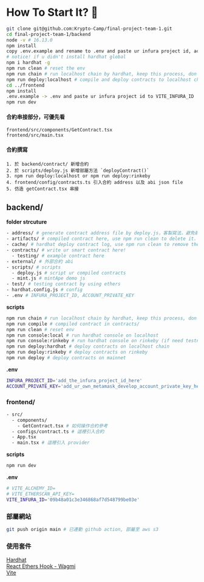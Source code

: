 
# How To Start It? 🚀
```bash
git clone git@github.com:Krypto-Camp/final-project-team-1.git
cd final-project-team-1/backend
node -v # 16.13.0
npm install
copy .env.example and rename to .env and paste ur infura project id, account private key # u can get private key from the metamask developer account u have created before.
# notice! if u didn't install hardhat global
npm i hardhat -g
npm run clean # reset the env
npm run chain # run localhost chain by hardhat, keep this process, don't close it
npm run deploy:localhost # compile and deploy contracts to localhost chain
cd ../frontend
npm install
.env.example -> .env and paste ur infura project id to VITE_INFURA_ID
npm run dev
```

#### 合約串接部分，可優先看 
`frontend/src/components/GetContract.tsx`
\
`frontend/src/main.tsx`

#### 合約撰寫
```
1. 於 backend/contract/ 新增合約
2. 於 scripts/deploy.js 新增部屬方法 `deployContract()`
3. npm run deploy:localhost or npm run deploy:rinkeby
4. frontend/config/contracts.ts 引入合約 address 以及 abi json file
5. 仿造 getContract.tsx 串接
```

## backend/

**folder strcuture**
```bash
- address/ # generate contract address file by deploy.js，客製寫法，避免前端要在部屬合約後一直更新合約地址
- artifacts/ # compiled contract here, use npm run clean to delete it.
- cache/ # hardhat deploy contract log, use npm run clean to remove the content in it and re-deploy ur contract.
- contracts/ # write ur smart contract here!
  - testing/ # example contract here
- external/ # 外部合約 abi
- scripts/ # scripts
  - deploy.js # script ur compiled contracts
  - mint.js # mintApe demo js
- test/ # testing contract by using ethers
- hardhat.config.js # config 
- .env # INFURA_PROJECT_ID, ACCOUNT_PRIVATE_KEY
```

**scripts**
```bash
npm run chain # run localhost chain by hardhat, keep this process, don't close it
npm run compile # compiled contract in contracts/
npm run clean # reset env
npm run console:local # run hardhat console on localhost
npm run console:rinkeby # run hardhat console on rinkeby (if need testnet, pls add a .env file)
npm run deploy:hardhat # deploy contracts on localhost chain
npm run deploy:rinkeby # deploy contracts on rinkeby
npm run deploy # deploy contracts on mainnet
```

**.env**
```bash
INFURA_PROJECT_ID='add_the_infura_project_id_here'
ACCOUNT_PRIVATE_KEY='add_ur_own_metamask_develop_account_private_key_here'
```


### frontend/
```bash
- src/
  - components/
    - GetContract.tsx # 如何操作合約參考
  - configs/contract.ts # 這裡引入合約
  - App.tsx
  - main.tsx # 這裡引入 provider
```

**scripts**
```bash
npm run dev
```

**.env**
```bash
# VITE_ALCHEMY_ID=
# VITE_ETHERSCAN_API_KEY=
VITE_INFURA_ID='09b48a01c3e346868af7d548799be03e'
```

### 部屬網站
```bash
git push origin main # 已連動 github action, 部屬至 aws s3
```

### 使用套件
[Hardhat](https://hardhat.org/getting-started/)
\
[React Ethers Hook - Wagmi](https://wagmi-xyz.vercel.app/)
\
[Vite](https://cn.vitejs.dev/guide/#scaffolding-your-first-vite-project)
